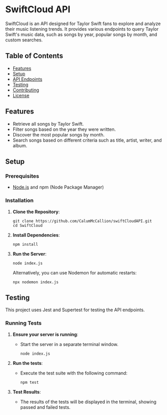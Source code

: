 # SwiftCloud API

SwiftCloud is an API designed for Taylor Swift fans to explore and analyze their music listening trends. It provides various endpoints to query Taylor Swift's music data, such as songs by year, popular songs by month, and custom searches.

## Table of Contents

- [Features](#features)
- [Setup](#setup)
- [API Endpoints](#api-endpoints)
- [Testing](#testing)
- [Contributing](#contributing)
- [License](#license)

## Features

- Retrieve all songs by Taylor Swift.
- Filter songs based on the year they were written.
- Discover the most popular songs by month.
- Search songs based on different criteria such as title, artist, writer, and album.

## Setup

### Prerequisites

- [Node.js](https://nodejs.org/en/download/) and npm (Node Package Manager)

### Installation

1. **Clone the Repository**:

   ```
   git clone https://github.com/CalumMcCallion/swiftCloudAPI.git
   cd SwiftCloud
   ```

2. **Install Dependencies**:

   ```
   npm install
   ```

3. **Run the Server**:

   ```
   node index.js
   ```

   Alternatively, you can use Nodemon for automatic restarts:

   ```
   npx nodemon index.js
   ```

## Testing

This project uses Jest and Supertest for testing the API endpoints.

### Running Tests

1. **Ensure your server is running**:

   - Start the server in a separate terminal window.
     ```
     node index.js
     ```

2. **Run the tests**:

   - Execute the test suite with the following command:
     ```
     npm test
     ```

3. **Test Results**:
   - The results of the tests will be displayed in the terminal, showing passed and failed tests.

